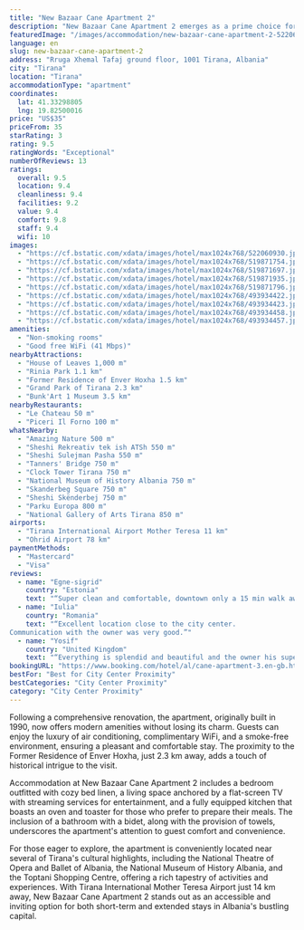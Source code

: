 ```yaml
---
title: "New Bazaar Cane Apartment 2"
description: "New Bazaar Cane Apartment 2 emerges as a prime choice for travelers seeking a blend of comfort and convenience in the heart of Tirana."
featuredImage: "/images/accommodation/new-bazaar-cane-apartment-2-522060930.jpg"
language: en
slug: new-bazaar-cane-apartment-2
address: "Rruga Xhemal Tafaj ground floor, 1001 Tirana, Albania"
city: "Tirana"
location: "Tirana"
accommodationType: "apartment"
coordinates:
  lat: 41.33298805
  lng: 19.82500016
price: "US$35"
priceFrom: 35
starRating: 3
rating: 9.5
ratingWords: "Exceptional"
numberOfReviews: 13
ratings:
  overall: 9.5
  location: 9.4
  cleanliness: 9.4
  facilities: 9.2
  value: 9.4
  comfort: 9.8
  staff: 9.4
  wifi: 10
images:
  - "https://cf.bstatic.com/xdata/images/hotel/max1024x768/522060930.jpg?k=a3d1cd3d1ce97fdea48617e831f6051cc00d7478d98a86935dee880e84af66c1&o=&hp=1"
  - "https://cf.bstatic.com/xdata/images/hotel/max1024x768/519871754.jpg?k=b844ad1ec5fdd8cf24bfe503e7608e0937f74c3fa54d74582046b7ddc2705261&o=&hp=1"
  - "https://cf.bstatic.com/xdata/images/hotel/max1024x768/519871697.jpg?k=527d73a785186ffb19a3751664f126f12a6fcecd8179701c06e454949de506c6&o=&hp=1"
  - "https://cf.bstatic.com/xdata/images/hotel/max1024x768/519871935.jpg?k=e7eaf736f8500e0e362cb20490fa9add5e750bf7774eda7b987c9f1ae5461a6d&o=&hp=1"
  - "https://cf.bstatic.com/xdata/images/hotel/max1024x768/519871796.jpg?k=48a5a194cc0917f17e6f6ffdddea7b9de5c837890135a888322236094b866e84&o=&hp=1"
  - "https://cf.bstatic.com/xdata/images/hotel/max1024x768/493934422.jpg?k=b33de4bf7adee588f11301f03360f05567e8eb983738bf6f467c3beea5a46e6f&o=&hp=1"
  - "https://cf.bstatic.com/xdata/images/hotel/max1024x768/493934423.jpg?k=0969ada5a1ffa0fe7052a2ce96dec586f94f5c07d2d1b8a450913f7c1fe5a973&o=&hp=1"
  - "https://cf.bstatic.com/xdata/images/hotel/max1024x768/493934458.jpg?k=4fe440ce46fd5c92c150dec582417af1884e278fbb4798fad80961d606f96a24&o=&hp=1"
  - "https://cf.bstatic.com/xdata/images/hotel/max1024x768/493934457.jpg?k=ca5e3731f7b2aaa7308c28aa5aef0bdef9b4b290f1ff01fd411138fa91611fec&o=&hp=1"
amenities:
  - "Non-smoking rooms"
  - "Good free WiFi (41 Mbps)"
nearbyAttractions:
  - "House of Leaves 1,000 m"
  - "Rinia Park 1.1 km"
  - "Former Residence of Enver Hoxha 1.5 km"
  - "Grand Park of Tirana 2.3 km"
  - "Bunk'Art 1 Museum 3.5 km"
nearbyRestaurants:
  - "Le Chateau 50 m"
  - "Piceri Il Forno 100 m"
whatsNearby:
  - "Amazing Nature 500 m"
  - "Sheshi Rekreativ tek ish ATSh 550 m"
  - "Sheshi Sulejman Pasha 550 m"
  - "Tanners' Bridge 750 m"
  - "Clock Tower Tirana 750 m"
  - "National Museum of History Albania 750 m"
  - "Skanderbeg Square 750 m"
  - "Sheshi Skënderbej 750 m"
  - "Parku Europa 800 m"
  - "National Gallery of Arts Tirana 850 m"
airports:
  - "Tirana International Airport Mother Teresa 11 km"
  - "Ohrid Airport 78 km"
paymentMethods:
  - "Mastercard"
  - "Visa"
reviews:
  - name: "Egne-sigrid"
    country: "Estonia"
    text: "“Super clean and comfortable, downtown only a 15 min walk away.”"
  - name: "Iulia"
    country: "Romania"
    text: "“Excellent location close to the city center.
Communication with the owner was very good.”"
  - name: "Yosif"
    country: "United Kingdom"
    text: "“Everything is splendid and beautiful and the owner his super! Thank you 🙏”"
bookingURL: "https://www.booking.com/hotel/al/cane-apartment-3.en-gb.html?aid=8035640"
bestFor: "Best for City Center Proximity"
bestCategories: "City Center Proximity"
category: "City Center Proximity"
---
```


Following a comprehensive renovation, the apartment, originally built in 1990, now offers modern amenities without losing its charm. Guests can enjoy the luxury of air conditioning, complimentary WiFi, and a smoke-free environment, ensuring a pleasant and comfortable stay. The proximity to the Former Residence of Enver Hoxha, just 2.3 km away, adds a touch of historical intrigue to the visit.

Accommodation at New Bazaar Cane Apartment 2 includes a bedroom outfitted with cozy bed linen, a living space anchored by a flat-screen TV with streaming services for entertainment, and a fully equipped kitchen that boasts an oven and toaster for those who prefer to prepare their meals. The inclusion of a bathroom with a bidet, along with the provision of towels, underscores the apartment's attention to guest comfort and convenience.

For those eager to explore, the apartment is conveniently located near several of Tirana's cultural highlights, including the National Theatre of Opera and Ballet of Albania, the National Museum of History Albania, and the Toptani Shopping Centre, offering a rich tapestry of activities and experiences. With Tirana International Mother Teresa Airport just 14 km away, New Bazaar Cane Apartment 2 stands out as an accessible and inviting option for both short-term and extended stays in Albania's bustling capital.